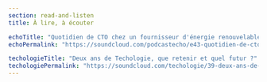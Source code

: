 ```yaml
---
section: read-and-listen
title: À lire, à écouter

echoTitle: "Quotidien de CTO chez un fournisseur d'énergie renouvelable"
echoPermalink: "https://soundcloud.com/podcastecho/e43-quotidien-de-cto-chez-un-fournisseur-denergie-renouvelable-avec-jean-michel-blanc"

techologieTitle: "Deux ans de Techologie, que retenir et quel futur ?"
techologiePermalink: "https://soundcloud.com/techologie/39-deux-ans-de-techologie-que-retenir-et-quel-futur"
---
```

